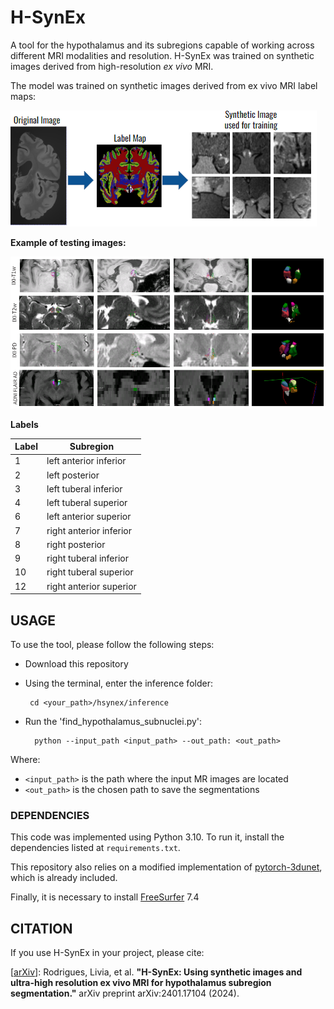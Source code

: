 # H-SynEx

A tool for the hypothalamus and its subregions capable of working across different MRI modalities and resolution. H-SynEx was trained on synthetic images derived from high-resolution *ex vivo* MRI.

The model was trained on synthetic images derived from ex vivo MRI label maps:

<img src=https://github.com/liviamarodrigues/hsynex/blob/main/github1.png>

**Example of testing images:**

<img src=https://github.com/liviamarodrigues/hsynex/blob/main/qualitative_data.png>

**Labels**

| Label | Subregion |
| ------| --------- |
| 1  | left anterior inferior |
| 2  | left posterior|
| 3  | left tuberal inferior |
| 4  | left tuberal superior |
| 6  | left anterior superior |
| 7  | right anterior inferior |
| 8  | right  posterior |
| 9  | right tuberal inferior |
| 10 | right tuberal superior |
| 12 | right anterior superior |

## USAGE

To use the tool, please follow the following steps:

- Download this repository 
- Using the terminal, enter the inference folder:
  
       cd <your_path>/hsynex/inference
  
- Run the 'find_hypothalamus_subnuclei.py':

        python --input_path <input_path> --out_path: <out_path>

Where:

- `<input_path>` is the path where the input MR images are located
- `<out_path>` is the chosen path to save the segmentations

### DEPENDENCIES

This code was implemented using Python 3.10. To run it, install the dependencies listed at `requirements.txt`.

This repository also relies on a modified implementation of [pytorch-3dunet](https://github.com/wolny/pytorch-3dunet), which is already included.

Finally, it is necessary to install [FreeSurfer](https://surfer.nmr.mgh.harvard.edu/fswiki/DownloadAndInstall) 7.4

## CITATION

If you use H-SynEx in your project, please cite:

[[arXiv](https://arxiv.org/pdf/2401.17104.pdf)]: Rodrigues, Livia, et al. **"H-SynEx: Using synthetic images and ultra-high resolution ex vivo MRI for hypothalamus subregion segmentation."** arXiv preprint arXiv:2401.17104 (2024).

